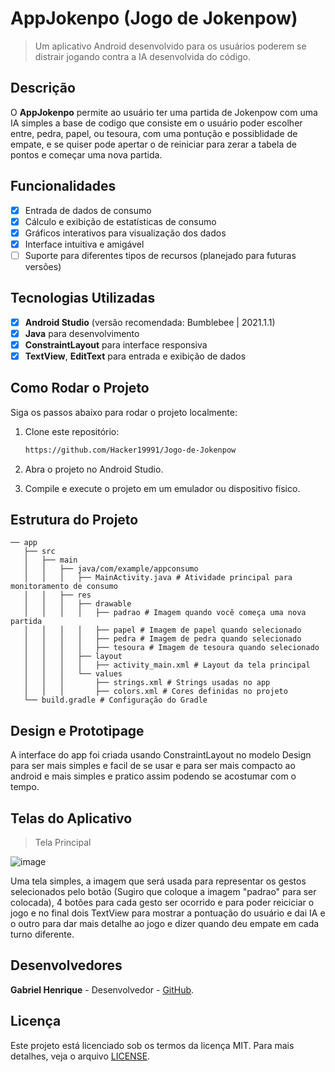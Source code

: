 # **AppJokenpo (Jogo de Jokenpow)**

> Um aplicativo Android desenvolvido para os usuários poderem se distrair jogando contra a IA desenvolvida do código.

## Descrição
O **AppJokenpo** permite ao usuário ter uma partida de Jokenpow com uma IA simples a base de codigo que consiste em o usuário poder escolher entre, pedra, papel, ou tesoura, com uma pontução e possiblidade de empate, e se quiser pode apertar o de reiniciar para zerar a tabela de pontos e começar uma nova partida.

## Funcionalidades
- [x] Entrada de dados de consumo
- [x] Cálculo e exibição de estatísticas de consumo
- [x] Gráficos interativos para visualização dos dados
- [x] Interface intuitiva e amigável
- [ ] Suporte para diferentes tipos de recursos (planejado para futuras versões)

## Tecnologias Utilizadas
- [x] **Android Studio** (versão recomendada: Bumblebee | 2021.1.1)
- [x] **Java** para desenvolvimento
- [x] **ConstraintLayout** para interface responsiva
- [x] **TextView**, **EditText** para entrada e exibição de dados

## Como Rodar o Projeto
Siga os passos abaixo para rodar o projeto localmente:

1. Clone este repositório:
   ```bash
   https://github.com/Hacker19991/Jogo-de-Jokenpow
   
2. Abra o projeto no Android Studio.
   
3. Compile e execute o projeto em um emulador ou dispositivo físico.

## Estrutura do Projeto

```
── app
   ├── src
   │   ├── main
   │   │   ├── java/com/example/appconsumo
   │   │   │   ├── MainActivity.java # Atividade principal para monitoramento de consumo
   │   │   ├── res
   │   │   │   ├── drawable
   │   │   │   │   ├── padrao # Imagem quando você começa uma nova partida
   │   │   │   │   ├── papel # Imagem de papel quando selecionado
   │   │   │   │   ├── pedra # Imagem de pedra quando selecionado
   │   │   │   │   ├── tesoura # Imagem de tesoura quando selecionado
   │   │   │   ├── layout
   │   │   │   │   ├── activity_main.xml # Layout da tela principal
   │   │   │   └── values
   │   │   │       ├── strings.xml # Strings usadas no app
   │   │   │       ├── colors.xml # Cores definidas no projeto
   └── build.gradle # Configuração do Gradle
```

## Design e Prototipage
A interface do app foi criada usando ConstraintLayout no modelo Design para ser mais simples e facil de se usar e para ser mais compacto ao android e mais simples e pratico assim podendo se acostumar com o tempo.

## Telas do Aplicativo 

> Tela Principal

![image](https://github.com/user-attachments/assets/2c88a156-faaf-4379-af97-a5fd748096d9)

Uma tela simples, a imagem que será usada para representar os gestos selecionados pelo botão (Sugiro que coloque a imagem "padrao" para ser colocada), 4 botões para cada gesto ser ocorrido e para poder reiciciar o jogo e no final dois TextView para mostrar a pontuação do usuário e dai IA e o outro para dar mais detalhe ao jogo e dizer quando deu empate em cada turno diferente.

## Desenvolvedores
**Gabriel Henrique** - Desenvolvedor - [GitHub](https://github.com/Hacker19991).

## Licença
Este projeto está licenciado sob os termos da licença MIT. Para mais detalhes, veja o arquivo
[LICENSE](LICENSE).
